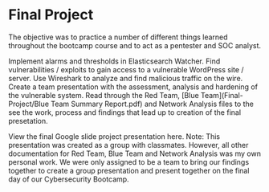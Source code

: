 # Final Project
The objective was to practice a number of different things learned throughout the bootcamp course and to act as a pentester and SOC analyst.

Implement alarms and thresholds in Elasticsearch Watcher.
Find vulnerabilities / exploits to gain access to a vulnerable WordPress site / server.
Use Wireshark to analyze and find malicious traffic on the wire.
Create a team presentation with the assessment, analysis and hardening of the vulnerable system.
Read through the Red Team, [Blue Team](Final-Project/Blue Team Summary Report.pdf) and Network Analysis files to the see the work, process and findings that lead up to creation of the final presetation.

View the final Google slide project presentation here. Note: This presentation was created as a group with classmates. However, all other documentation for Red Team, Blue Team and Network Analysis was my own personal work. We were only assigned to be a team to bring our findings together to create a group presentation and present together on the final day of our Cybersecurity Bootcamp.
